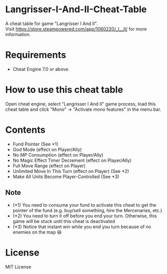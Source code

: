 # Langrisser-I-And-II-Cheat-Table
A cheat table for game "Langrisser I And II". <br/>
Visit https://store.steampowered.com/app/1060220/_I__II/ for more information.

# Requirements
- Cheat Engine 7.0 or above.

# How to use this cheat table
Open cheat engine, select "Langrisser I And II" game process, load this cheat table and click "Mono" -> "Activate mono features" in the menu bar.

# Contents
- Fund Pointer (See *1)
- God Mode (effect on Player/Ally)
- No MP Consumption (effect on Player/Ally)
- No Magic Effect Timer Decrement (effect on Player/Ally)
- Full Move Range (effect on Player)
- Unlimited Move In This Turn (effect on Player) (See *2)
- Make All Units Become Player-Controlled (See *3)

## Note
- (*1) You need to consume your fund to activate this cheat to get the pointer of the fund (e.g. buy/sell something, hire the Mercenaries, etc.)
- (*2) You need to turn it off before you end your turn. Otherwise, this game will be stuck until this cheat is deactivated
- (*3) Notice that instant win while you end you turn because of no enemies on the map 😆

# License
MIT License

